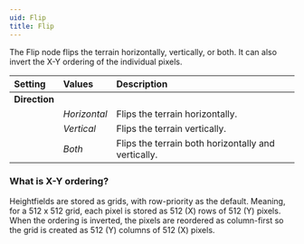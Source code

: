 ```yaml
---
uid: Flip
title: Flip
---
```


The Flip node flips the terrain horizontally, vertically, or both. It can also invert the X-Y ordering of the individual pixels.

| Setting       | Values          | Description                                         |
| :------------ | :-------------- | :-------------------------------------------------- |
| **Direction** |                 |
|               | *Horizontal*    | Flips the terrain horizontally.                     |
|               | *Vertical*      | Flips the terrain vertically.                       |
|               | *Both*          | Flips the terrain both horizontally and vertically. |


### What is X-Y ordering?

Heightfields are stored as grids, with row-priority as the default. Meaning, for a 512 x 512 grid, each pixel is stored as 512 (X) rows of 512 (Y) pixels. When the ordering is inverted, the pixels are reordered as column-first so the grid is created as 512 (Y) columns of 512 (X) pixels.